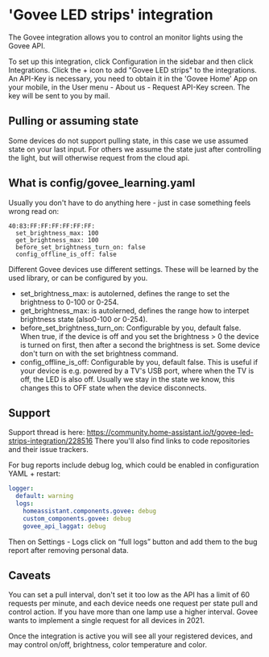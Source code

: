 # 'Govee LED strips' integration

The Govee integration allows you to control an monitor lights using the Govee API.

To set up this integration, click Configuration in the sidebar and then click Integrations. Click the + icon to add "Govee LED strips" to the integrations. An API-Key
is necessary, you need to obtain it in the 'Govee Home' App on your mobile, in the User menu - About us - Request API-Key screen. The key will be sent to you by mail.

## Pulling or assuming state

Some devices do not support pulling state, in this case we use assumed state on your last input.
For others we assume the state just after controlling the light, but will otherwise request from the cloud api.

## What is config/govee_learning.yaml

Usually you don't have to do anything here - just in case something feels wrong read on:

```
40:83:FF:FF:FF:FF:FF:FF:
  set_brightness_max: 100
  get_brightness_max: 100
  before_set_brightness_turn_on: false
  config_offline_is_off: false
```

Different Govee devices use different settings. These will be learned by the used library, or can be configured by you. 

* set_brightness_max: is autolerned, defines the range to set the brightness to 0-100 or 0-254.
* get_brightness_max: is autolerned, defines the range how to interpet brightness state (also0-100 or 0-254).
* before_set_brightness_turn_on: Configurable by you, default false. When true, if the device is off and you set the brightness > 0 the device is turned on first, then after a second the brightness is set. Some device don't turn on with the set brightness command.
* config_offline_is_off: Configurable by you, default false. This is useful if your device is e.g. powered by a TV's USB port, where when the TV is off, the LED is also off. Usually we stay in the state we know, this changes this to OFF state when the device disconnects.

## Support

Support thread is here: <https://community.home-assistant.io/t/govee-led-strips-integration/228516>
There you'll also find links to code repositories and their issue trackers.

For bug reports include debug log, which could be enabled in configuration YAML + restart:

```YAML
logger:
  default: warning
  logs:
    homeassistant.components.govee: debug
    custom_components.govee: debug
    govee_api_laggat: debug
```

Then on Settings - Logs click on “full logs” button and add them to the bug report after removing personal data.

## Caveats

You can set a pull interval, don't set it too low as the API has a limit of 60 requests per minute, and each device needs one request per state pull and control action.
If you have more than one lamp use a higher interval. Govee wants to implement a single request for all devices in 2021.

Once the integration is active you will see all your registered devices, and may control on/off, brightness, color temperature and color.